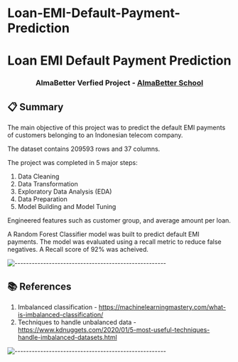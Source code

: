 # Loan-EMI-Default-Payment-Prediction

<h1 align="center"> Loan EMI Default Payment Prediction </h1>
<h3 align="center"> AlmaBetter Verfied Project - <a href="https://www.almabetter.com/"> AlmaBetter School </a> </h5>

## :clipboard: Summary
The main objective of this project was to predict the default EMI payments of customers belonging to an Indonesian telecom company.

The dataset contains 209593 rows and 37 columns.

The project was completed in 5 major steps:
1. Data Cleaning
2. Data Transformation
3. Exploratory Data Analysis (EDA)
4. Data Preparation
5. Model Building and Model Tuning

Engineered features such as customer group, and average amount per loan. 

A Random Forest Classifier model was built to predict default EMI payments. The model was evaluated using a recall metric to reduce false negatives. A Recall score of 92% was acheived.

![-----------------------------------------------------](https://raw.githubusercontent.com/andreasbm/readme/master/assets/lines/rainbow.png)

## :books: References
1. Imbalanced classification - https://machinelearningmastery.com/what-is-imbalanced-classification/
2. Techniques to handle unbalanced data - https://www.kdnuggets.com/2020/01/5-most-useful-techniques-handle-imbalanced-datasets.html

![-----------------------------------------------------](https://raw.githubusercontent.com/andreasbm/readme/master/assets/lines/rainbow.png)
